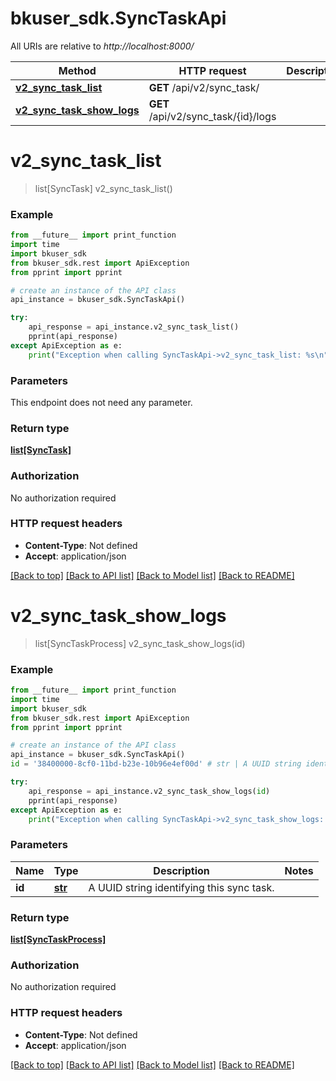 # bkuser_sdk.SyncTaskApi

All URIs are relative to *http://localhost:8000/*

Method | HTTP request | Description
------------- | ------------- | -------------
[**v2_sync_task_list**](SyncTaskApi.md#v2_sync_task_list) | **GET** /api/v2/sync_task/ | 
[**v2_sync_task_show_logs**](SyncTaskApi.md#v2_sync_task_show_logs) | **GET** /api/v2/sync_task/{id}/logs | 

# **v2_sync_task_list**
> list[SyncTask] v2_sync_task_list()



### Example
```python
from __future__ import print_function
import time
import bkuser_sdk
from bkuser_sdk.rest import ApiException
from pprint import pprint

# create an instance of the API class
api_instance = bkuser_sdk.SyncTaskApi()

try:
    api_response = api_instance.v2_sync_task_list()
    pprint(api_response)
except ApiException as e:
    print("Exception when calling SyncTaskApi->v2_sync_task_list: %s\n" % e)
```

### Parameters
This endpoint does not need any parameter.

### Return type

[**list[SyncTask]**](SyncTask.md)

### Authorization

No authorization required

### HTTP request headers

 - **Content-Type**: Not defined
 - **Accept**: application/json

[[Back to top]](#) [[Back to API list]](../README.md#documentation-for-api-endpoints) [[Back to Model list]](../README.md#documentation-for-models) [[Back to README]](../README.md)

# **v2_sync_task_show_logs**
> list[SyncTaskProcess] v2_sync_task_show_logs(id)



### Example
```python
from __future__ import print_function
import time
import bkuser_sdk
from bkuser_sdk.rest import ApiException
from pprint import pprint

# create an instance of the API class
api_instance = bkuser_sdk.SyncTaskApi()
id = '38400000-8cf0-11bd-b23e-10b96e4ef00d' # str | A UUID string identifying this sync task.

try:
    api_response = api_instance.v2_sync_task_show_logs(id)
    pprint(api_response)
except ApiException as e:
    print("Exception when calling SyncTaskApi->v2_sync_task_show_logs: %s\n" % e)
```

### Parameters

Name | Type | Description  | Notes
------------- | ------------- | ------------- | -------------
 **id** | [**str**](.md)| A UUID string identifying this sync task. | 

### Return type

[**list[SyncTaskProcess]**](SyncTaskProcess.md)

### Authorization

No authorization required

### HTTP request headers

 - **Content-Type**: Not defined
 - **Accept**: application/json

[[Back to top]](#) [[Back to API list]](../README.md#documentation-for-api-endpoints) [[Back to Model list]](../README.md#documentation-for-models) [[Back to README]](../README.md)

